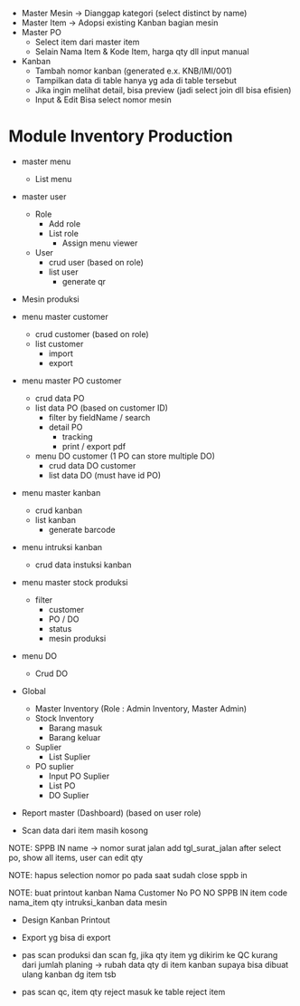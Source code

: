 - Master Mesin -> Dianggap kategori (select distinct by name)
- Master Item -> Adopsi existing Kanban bagian mesin
- Master PO
	- Select item dari master item
	- Selain Nama Item & Kode Item, harga qty dll input manual
- Kanban
	- Tambah nomor kanban (generated e.x. KNB/IMI/001)
	- Tampilkan data di table hanya yg ada di table tersebut
	- Jika ingin melihat detail, bisa preview (jadi select join dll bisa efisien)
	- Input & Edit Bisa select nomor mesin

# Module Inventory Production
- master menu
  - List menu
- master user
  - Role 
    - Add role
    - List role
      - Assign menu viewer
  - User 
    - crud user (based on role)
    - list user
      - generate qr
- Mesin produksi
- menu master customer
  - crud customer (based on role)
  - list customer
    - import
    - export
- menu master PO customer
  - crud data PO
  - list data PO (based on customer ID)
    - filter by fieldName / search
    - detail PO
      - tracking
      - print / export pdf
  - menu DO customer (1 PO can store multiple DO)
    - crud data DO customer
    - list data DO (must have id PO)
- menu master kanban
  - crud kanban
  - list kanban
    - generate barcode
- menu intruksi kanban
  - crud data instuksi kanban
- menu master stock produksi
  - filter
    - customer
    - PO / DO
    - status
    - mesin produksi
- menu DO
  - Crud DO
- Global
  - Master Inventory (Role : Admin Inventory, Master Admin)
  - Stock Inventory
    - Barang masuk
    - Barang keluar
  - Suplier
    - List Suplier
  - PO suplier
    - Input PO Suplier
    - List PO
    - DO Suplier
- Report master (Dashboard) (based on user role)

- Scan data dari item masih kosong



NOTE: 
  SPPB IN
    name -> nomor surat jalan
    add tgl_surat_jalan
    after select po, show all items, user can edit qty

NOTE: hapus selection nomor po pada saat sudah close sppb in

NOTE: buat printout kanban
        Nama Customer
        No PO
        NO SPPB IN
        item code
        nama_item
        qty
        intruksi_kanban
        data mesin

- Design Kanban Printout
- Export yg bisa di export

- pas scan produksi dan scan fg, jika qty item yg dikirim ke QC kurang dari jumlah planing -> rubah data qty di item kanban supaya bisa dibuat ulang kanban dg item tsb
- pas scan qc, item qty reject masuk ke table reject item